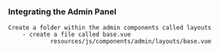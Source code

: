  ###  Integrating the Admin Panel
    Create a folder within the admin components called layouts
        - create a file called base.vue
                resources/js/components/admin/layouts/base.vue
        
